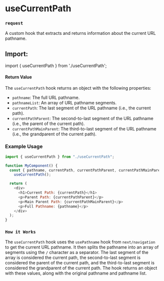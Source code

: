# useCurrentPath

### `request`

A custom hook that extracts and returns information about the current URL pathname.

## Import:

import { useCurrentPath } from './useCurrentPath';

#### Return Value

The `useCurrentPath` hook returns an object with the following properties:

- `pathname`: The full URL pathname.
- `pathnameList`: An array of URL pathname segments.
- `currentPath`: The last segment of the URL pathname (i.e., the current path).
- `currentPathParent`: The second-to-last segment of the URL pathname (i.e., the parent of the current path).
- `currentPathMainParent`: The third-to-last segment of the URL pathname (i.e., the grandparent of the current path).

### Example Usage

```javascript
import { useCurrentPath } from "./useCurrentPath";

function MyComponent() {
  const { pathname, currentPath, currentPathParent, currentPathMainParent } =
    useCurrentPath();

  return (
    <div>
      <h1>Current Path: {currentPath}</h1>
      <p>Parent Path: {currentPathParent}</p>
      <p>Main Parent Path: {currentPathMainParent}</p>
      <p>Full Pathname: {pathname}</p>
    </div>
  );
}
```

### `How it Works`

The `useCurrentPath` hook uses the `usePathname` hook from `next/navigation` to get the current URL pathname. It then splits the pathname into an array of segments using the `/` character as a separator. The last segment of the array is considered the current path, the second-to-last segment is considered the parent of the current path, and the third-to-last segment is considered the grandparent of the current path. The hook returns an object with these values, along with the original pathname and pathname list.
